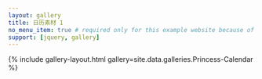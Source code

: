 ```yaml
---
layout: gallery
title: 日历素材 1
no_menu_item: true # required only for this example website because of menu construction
support: [jquery, gallery]
---
```



{% include gallery-layout.html gallery=site.data.galleries.Princess-Calendar %}
